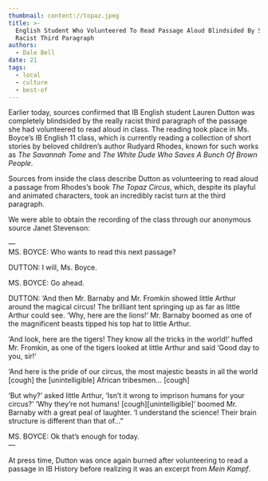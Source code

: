 ```yaml
---
thumbnail: content://topaz.jpeg
title: >-
  English Student Who Volunteered To Read Passage Aloud Blindsided By Super
  Racist Third Paragraph
authors:
  - Dale Bell
date: 21
tags:
  - local
  - culture
  - best-of
---
```


Earlier today, sources confirmed that IB English student Lauren Dutton was completely blindsided by the really racist third paragraph of the passage she had volunteered to read aloud in class. The reading took place in Ms. Boyce’s IB English 11 class, which is currently reading a collection of short stories by beloved children’s author Rudyard Rhodes, known for such works as *The Savannah Tome* and *The White Dude Who Saves A Bunch Of Brown People*.

Sources from inside the class describe Dutton as volunteering to read aloud a passage from Rhodes’s book *The Topaz Circus*, which, despite its playful and animated characters, took an incredibly racist turn at the third paragraph.

We were able to obtain the recording of the class through our anonymous source Janet Stevenson:

—\
MS. BOYCE: Who wants to read this next passage?

DUTTON: I will, Ms. Boyce.

MS. BOYCE: Go ahead.

DUTTON: ‘And then Mr. Barnaby and Mr. Fromkin showed little Arthur around the magical circus! The brilliant tent springing up as far as little Arthur could see. ‘Why, here are the lions!’ Mr. Barnaby boomed as one of the magnificent beasts tipped his top hat to little Arthur.

‘And look, here are the tigers! They know all the tricks in the world!’ huffed Mr. Fromkin, as one of the tigers looked at little Arthur and said ‘Good day to you, sir!’

‘And here is the pride of our circus, the most majestic beasts in all the world [cough] the [unintelligible] African tribesmen… [cough]

‘But why?’ asked little Arthur, ‘Isn’t it wrong to imprison humans for your circus?’ ‘Why they’re not humans! [cough][unintelligible]’ boomed Mr. Barnaby with a great peal of laughter. ‘I understand the science! Their brain structure is different than that of…”

MS. BOYCE: Ok that’s enough for today.\
—

At press time, Dutton was once again burned after volunteering to read a passage in IB History before realizing it was an excerpt from *Mein Kampf*.